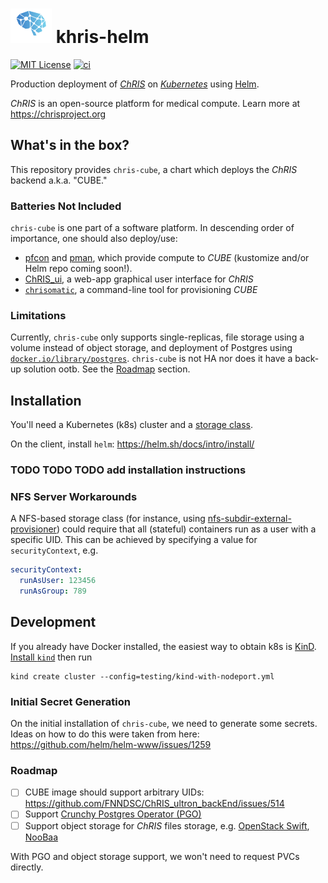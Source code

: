# ![logo](./logo_chris.png) khris-helm

[![MIT License](https://img.shields.io/github/license/fnndsc/khris-helm)](https://github.com/FNNDSC/khris-helm/blob/main/LICENSE)
[![ci](https://github.com/FNNDSC/khris-helm/actions/workflows/ci.yml/badge.svg)](https://github.com/FNNDSC/khris-helm/actions/workflows/ci.yml)

Production deployment of [_ChRIS_](https://chrisproject.org/) on [_Kubernetes_](https://kubernetes.io/)
using [Helm](https://helm.sh/).

_ChRIS_ is an open-source platform for medical compute. Learn more at https://chrisproject.org

## What's in the box?

This repository provides `chris-cube`, a chart which deploys the _ChRIS_ backend a.k.a. "CUBE."

### Batteries Not Included

`chris-cube` is one part of a software platform. In descending order of importance, one should also deploy/use:

- [pfcon](https://github.com/FNNDSC/pfcon) and [pman](https://github.com/FNNDSC/pman), which provide compute to _CUBE_ (kustomize and/or Helm repo coming soon!).
- [ChRIS\_ui](https://github.com/FNNDSC/ChRIS_ui), a web-app graphical user interface for _ChRIS_
- [`chrisomatic`](https://github.com/FNNDSC/chrisomatic), a command-line tool for provisioning _CUBE_

### Limitations

Currently, `chris-cube` only supports single-replicas, file storage using a volume instead of object storage,
and deployment of Postgres using [`docker.io/library/postgres`](https://hub.docker.com/_/postgres). `chris-cube`
is not HA nor does it have a back-up solution ootb. See the [Roadmap](#roadmap) section.

## Installation

You'll need a Kubernetes (k8s) cluster and a [storage class](https://kubernetes.io/docs/concepts/storage/storage-classes/).

On the client, install `helm`: https://helm.sh/docs/intro/install/

### TODO TODO TODO add installation instructions

### NFS Server Workarounds

A NFS-based storage class (for instance, using [nfs-subdir-external-provisioner](https://github.com/kubernetes-sigs/nfs-subdir-external-provisioner))
could require that all (stateful) containers run as a user with a specific UID. This can be achieved by specifying a value for `securityContext`, e.g.

```yaml
securityContext:
  runAsUser: 123456
  runAsGroup: 789
```

## Development

If you already have Docker installed, the easiest way to obtain k8s is [KinD](https://kind.sigs.k8s.io/).
[Install `kind`](https://kind.sigs.k8s.io/docs/user/quick-start/) then run

```shell
kind create cluster --config=testing/kind-with-nodeport.yml
```

### Initial Secret Generation

On the initial installation of `chris-cube`, we need to generate some secrets.
Ideas on how to do this were taken from here: https://github.com/helm/helm-www/issues/1259

### Roadmap

- [ ] CUBE image should support arbitrary UIDs: https://github.com/FNNDSC/ChRIS_ultron_backEnd/issues/514
- [ ] Support [Crunchy Postgres Operator (PGO)](https://github.com/CrunchyData/postgres-operator/)
- [ ] Support object storage for _ChRIS_ files storage, e.g. [OpenStack Swift](https://wiki.openstack.org/wiki/Swift), [NooBaa](https://www.noobaa.io/)

With PGO and object storage support, we won't need to request PVCs directly.
